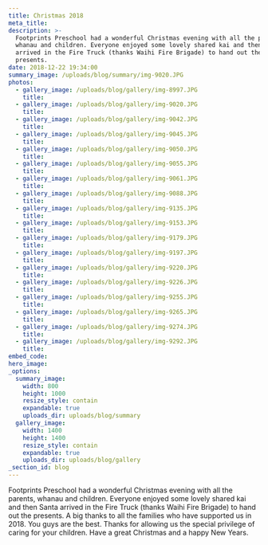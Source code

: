 ```yaml
---
title: Christmas 2018
meta_title:
description: >-
  Footprints Preschool had a wonderful Christmas evening with all the parents,
  whanau and children. Everyone enjoyed some lovely shared kai and then Santa
  arrived in the Fire Truck (thanks Waihi Fire Brigade) to hand out the
  presents.
date: 2018-12-22 19:34:00
summary_image: /uploads/blog/summary/img-9020.JPG
photos:
  - gallery_image: /uploads/blog/gallery/img-8997.JPG
    title:
  - gallery_image: /uploads/blog/gallery/img-9020.JPG
    title:
  - gallery_image: /uploads/blog/gallery/img-9042.JPG
    title:
  - gallery_image: /uploads/blog/gallery/img-9045.JPG
    title:
  - gallery_image: /uploads/blog/gallery/img-9050.JPG
    title:
  - gallery_image: /uploads/blog/gallery/img-9055.JPG
    title:
  - gallery_image: /uploads/blog/gallery/img-9061.JPG
    title:
  - gallery_image: /uploads/blog/gallery/img-9088.JPG
    title:
  - gallery_image: /uploads/blog/gallery/img-9135.JPG
    title:
  - gallery_image: /uploads/blog/gallery/img-9153.JPG
    title:
  - gallery_image: /uploads/blog/gallery/img-9179.JPG
    title:
  - gallery_image: /uploads/blog/gallery/img-9197.JPG
    title:
  - gallery_image: /uploads/blog/gallery/img-9220.JPG
    title:
  - gallery_image: /uploads/blog/gallery/img-9226.JPG
    title:
  - gallery_image: /uploads/blog/gallery/img-9255.JPG
    title:
  - gallery_image: /uploads/blog/gallery/img-9265.JPG
    title:
  - gallery_image: /uploads/blog/gallery/img-9274.JPG
    title:
  - gallery_image: /uploads/blog/gallery/img-9292.JPG
    title:
embed_code:
hero_image:
_options:
  summary_image:
    width: 800
    height: 1000
    resize_style: contain
    expandable: true
    uploads_dir: uploads/blog/summary
  gallery_image:
    width: 1400
    height: 1400
    resize_style: contain
    expandable: true
    uploads_dir: uploads/blog/gallery
_section_id: blog
---
```


Footprints Preschool had a wonderful Christmas evening with all the parents, whanau and children. Everyone enjoyed some lovely shared kai and then Santa arrived in the Fire Truck (thanks Waihi Fire Brigade) to hand out the presents. A big thanks to all the families who have supported us in 2018. You guys are the best. Thanks for allowing us the special privilege of caring for your children. Have a great Christmas and a happy New Years.